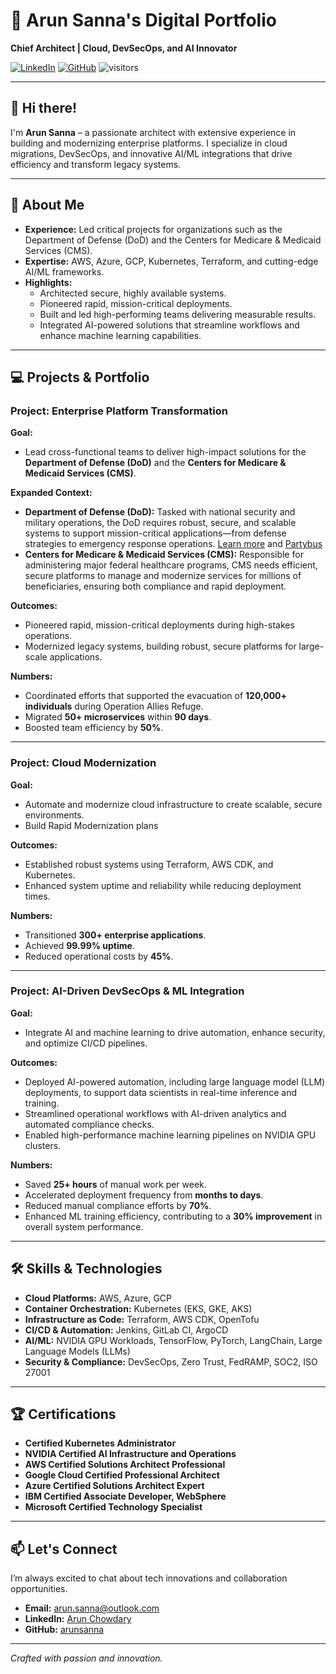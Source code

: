 # 🚀 Arun Sanna's Digital Portfolio

**Chief Architect | Cloud, DevSecOps, and AI Innovator**

[![LinkedIn](https://img.shields.io/badge/LinkedIn-Profile-blue?style=flat-square)](https://www.linkedin.com/in/arunchowdary/)
[![GitHub](https://img.shields.io/badge/GitHub-arunsanna-informational?style=flat-square)](https://www.github.com/arunsanna)
![visitors](https://visitor-badge.glitch.me/badge?page_id=page.id&left_color=green&right_color=red)

---

## 👋 Hi there!

I'm **Arun Sanna** – a passionate architect with extensive experience in building and modernizing enterprise platforms. I specialize in cloud migrations, DevSecOps, and innovative AI/ML integrations that drive efficiency and transform legacy systems.

---

## 🚀 About Me

- **Experience:** Led critical projects for organizations such as the Department of Defense (DoD) and the Centers for Medicare & Medicaid Services (CMS).
- **Expertise:** AWS, Azure, GCP, Kubernetes, Terraform, and cutting-edge AI/ML frameworks.
- **Highlights:**
  - Architected secure, highly available systems.
  - Pioneered rapid, mission-critical deployments.
  - Built and led high-performing teams delivering measurable results.
  - Integrated AI-powered solutions that streamline workflows and enhance machine learning capabilities.

---

## 💻 Projects & Portfolio


### Project: Enterprise Platform Transformation
**Goal:**
- Lead cross-functional teams to deliver high-impact solutions for the **Department of Defense (DoD)** and the **Centers for Medicare & Medicaid Services (CMS)**.

**Expanded Context:**
- **Department of Defense (DoD):**
  Tasked with national security and military operations, the DoD requires robust, secure, and scalable systems to support mission-critical applications—from defense strategies to emergency response operations. [Learn more](https://p1.dso.mil) and [Partybus](https://p1.dso.mil/partybus)
- **Centers for Medicare & Medicaid Services (CMS):**
  Responsible for administering major federal healthcare programs, CMS needs efficient, secure platforms to manage and modernize services for millions of beneficiaries, ensuring both compliance and rapid deployment.

**Outcomes:**
- Pioneered rapid, mission-critical deployments during high-stakes operations.
- Modernized legacy systems, building robust, secure platforms for large-scale applications.

**Numbers:**
- Coordinated efforts that supported the evacuation of **120,000+ individuals** during Operation Allies Refuge.
- Migrated **50+ microservices** within **90 days**.
- Boosted team efficiency by **50%**.

---
### Project: Cloud Modernization
**Goal:**
- Automate and modernize cloud infrastructure to create scalable, secure environments.
- Build Rapid Modernization plans

**Outcomes:**
- Established robust systems using Terraform, AWS CDK, and Kubernetes.
- Enhanced system uptime and reliability while reducing deployment times.

**Numbers:**
- Transitioned **300+ enterprise applications**.
- Achieved **99.99% uptime**.
- Reduced operational costs by **45%**.

---

### Project: AI-Driven DevSecOps & ML Integration
**Goal:**
- Integrate AI and machine learning to drive automation, enhance security, and optimize CI/CD pipelines.

**Outcomes:**
- Deployed AI-powered automation, including large language model (LLM) deployments, to support data scientists in real-time inference and training.
- Streamlined operational workflows with AI-driven analytics and automated compliance checks.
- Enabled high-performance machine learning pipelines on NVIDIA GPU clusters.

**Numbers:**
- Saved **25+ hours** of manual work per week.
- Accelerated deployment frequency from **months to days**.
- Reduced manual compliance efforts by **70%**.
- Enhanced ML training efficiency, contributing to a **30% improvement** in overall system performance.

---

## 🛠️ Skills & Technologies

- **Cloud Platforms:** AWS, Azure, GCP
- **Container Orchestration:** Kubernetes (EKS, GKE, AKS)
- **Infrastructure as Code:** Terraform, AWS CDK, OpenTofu
- **CI/CD & Automation:** Jenkins, GitLab CI, ArgoCD
- **AI/ML:** NVIDIA GPU Workloads, TensorFlow, PyTorch, LangChain, Large Language Models (LLMs)
- **Security & Compliance:** DevSecOps, Zero Trust, FedRAMP, SOC2, ISO 27001

---

## 🏆 Certifications

- **Certified Kubernetes Administrator**
- **NVIDIA Certified AI Infrastructure and Operations**
- **AWS Certified Solutions Architect Professional**
- **Google Cloud Certified Professional Architect**
- **Azure Certified Solutions Architect Expert**
- **IBM Certified Associate Developer, WebSphere**
- **Microsoft Certified Technology Specialist**

---

## 📫 Let's Connect

I’m always excited to chat about tech innovations and collaboration opportunities.
- **Email:** [arun.sanna@outlook.com](mailto:arun.sanna@outlook.com)
- **LinkedIn:** [Arun Chowdary](https://www.linkedin.com/in/arunchowdary/)
- **GitHub:** [arunsanna](https://www.github.com/arunsanna)

---

*Crafted with passion and innovation.*